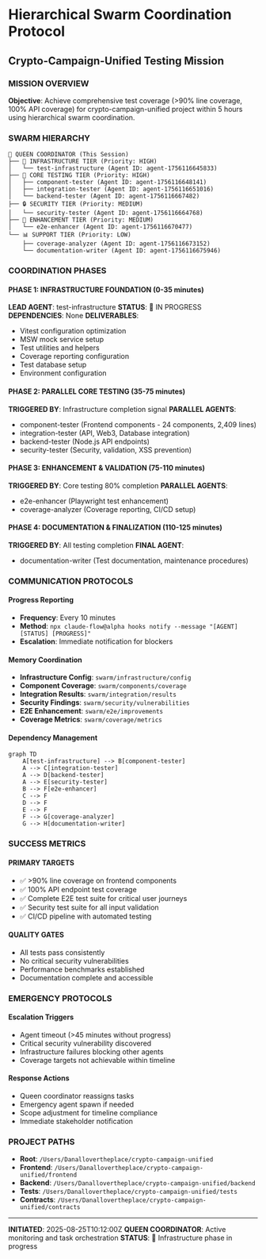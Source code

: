 # Hierarchical Swarm Coordination Protocol
## Crypto-Campaign-Unified Testing Mission

### MISSION OVERVIEW
**Objective**: Achieve comprehensive test coverage (>90% line coverage, 100% API coverage) for crypto-campaign-unified project within 5 hours using hierarchical swarm coordination.

### SWARM HIERARCHY

```
👑 QUEEN COORDINATOR (This Session)
├── 🔧 INFRASTRUCTURE TIER (Priority: HIGH)
│   └── test-infrastructure (Agent ID: agent-1756116645833)
├── 🧪 CORE TESTING TIER (Priority: HIGH) 
│   ├── component-tester (Agent ID: agent-1756116648141)
│   ├── integration-tester (Agent ID: agent-1756116651016)
│   └── backend-tester (Agent ID: agent-1756116667482)
├── 🔒 SECURITY TIER (Priority: MEDIUM)
│   └── security-tester (Agent ID: agent-1756116664768)
├── 🎯 ENHANCEMENT TIER (Priority: MEDIUM)
│   └── e2e-enhancer (Agent ID: agent-1756116670477)
└── 📊 SUPPORT TIER (Priority: LOW)
    ├── coverage-analyzer (Agent ID: agent-1756116673152)
    └── documentation-writer (Agent ID: agent-1756116675946)
```

### COORDINATION PHASES

#### PHASE 1: INFRASTRUCTURE FOUNDATION (0-35 minutes)
**LEAD AGENT**: test-infrastructure
**STATUS**: 🔄 IN PROGRESS
**DEPENDENCIES**: None
**DELIVERABLES**:
- Vitest configuration optimization
- MSW mock service setup
- Test utilities and helpers
- Coverage reporting configuration
- Test database setup
- Environment configuration

#### PHASE 2: PARALLEL CORE TESTING (35-75 minutes)
**TRIGGERED BY**: Infrastructure completion signal
**PARALLEL AGENTS**:
- component-tester (Frontend components - 24 components, 2,409 lines)
- integration-tester (API, Web3, Database integration)
- backend-tester (Node.js API endpoints)
- security-tester (Security, validation, XSS prevention)

#### PHASE 3: ENHANCEMENT & VALIDATION (75-110 minutes)
**TRIGGERED BY**: Core testing 80% completion
**PARALLEL AGENTS**:
- e2e-enhancer (Playwright test enhancement)
- coverage-analyzer (Coverage reporting, CI/CD setup)

#### PHASE 4: DOCUMENTATION & FINALIZATION (110-125 minutes)
**TRIGGERED BY**: All testing completion
**FINAL AGENT**:
- documentation-writer (Test documentation, maintenance procedures)

### COMMUNICATION PROTOCOLS

#### Progress Reporting
- **Frequency**: Every 10 minutes
- **Method**: `npx claude-flow@alpha hooks notify --message "[AGENT] [STATUS] [PROGRESS]"`
- **Escalation**: Immediate notification for blockers

#### Memory Coordination
- **Infrastructure Config**: `swarm/infrastructure/config`
- **Component Coverage**: `swarm/components/coverage`
- **Integration Results**: `swarm/integration/results`
- **Security Findings**: `swarm/security/vulnerabilities`
- **E2E Enhancement**: `swarm/e2e/improvements`
- **Coverage Metrics**: `swarm/coverage/metrics`

#### Dependency Management
```mermaid
graph TD
    A[test-infrastructure] --> B[component-tester]
    A --> C[integration-tester]
    A --> D[backend-tester]
    A --> E[security-tester]
    B --> F[e2e-enhancer]
    C --> F
    D --> F
    E --> F
    F --> G[coverage-analyzer]
    G --> H[documentation-writer]
```

### SUCCESS METRICS

#### PRIMARY TARGETS
- ✅ >90% line coverage on frontend components
- ✅ 100% API endpoint test coverage
- ✅ Complete E2E test suite for critical user journeys
- ✅ Security test suite for all input validation
- ✅ CI/CD pipeline with automated testing

#### QUALITY GATES
- All tests pass consistently
- No critical security vulnerabilities
- Performance benchmarks established
- Documentation complete and accessible

### EMERGENCY PROTOCOLS

#### Escalation Triggers
- Agent timeout (>45 minutes without progress)
- Critical security vulnerability discovered
- Infrastructure failures blocking other agents
- Coverage targets not achievable within timeline

#### Response Actions
- Queen coordinator reassigns tasks
- Emergency agent spawn if needed
- Scope adjustment for timeline compliance
- Immediate stakeholder notification

### PROJECT PATHS
- **Root**: `/Users/Danallovertheplace/crypto-campaign-unified`
- **Frontend**: `/Users/Danallovertheplace/crypto-campaign-unified/frontend`
- **Backend**: `/Users/Danallovertheplace/crypto-campaign-unified/backend`
- **Tests**: `/Users/Danallovertheplace/crypto-campaign-unified/tests`
- **Contracts**: `/Users/Danallovertheplace/crypto-campaign-unified/contracts`

---
**INITIATED**: 2025-08-25T10:12:00Z
**QUEEN COORDINATOR**: Active monitoring and task orchestration
**STATUS**: 🔄 Infrastructure phase in progress